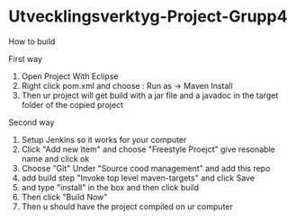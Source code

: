 # Utvecklingsverktyg-Project-Grupp4
 
How to build

First way
1. Open Project With Eclipse
2. Right click pom.xml and choose : Run as -> Maven Install
3. Then ur project will get build with a jar file and a javadoc in the target folder of the copied project

Second way
1. Setup Jenkins so it works for your computer
2. Click "Add new Item" and choose "Freestyle Proejct" give resonable name and click ok
3. Choose "Git" Under "Source cood management" and add this repo
6. add build step "Invoke top level maven-targets" and click Save
7. and type "install" in the box and then click build
8. Then click "Build Now"
9. Then u should have the project compiled on ur computer
